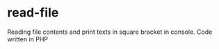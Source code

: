 # read-file
Reading file contents and print texts in square bracket in console.
Code written in PHP
